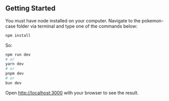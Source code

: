 ## Getting Started

You must have node installed on your computer.
Navigate to the pokemon-case folder via terminal and type one of the commands below:

```bash
npm install
```
So:

```bash
npm run dev
# or
yarn dev
# or
pnpm dev
# or
bun dev
```

Open [http://localhost:3000](http://localhost:3000) with your browser to see the result.